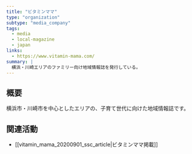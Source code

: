 ```yaml
---
title: "ビタミンママ"
type: "organization"
subtype: "media_company"
tags:
  - media
  - local-magazine
  - japan
links:
  - https://www.vitamin-mama.com/
summary: |
  横浜・川崎エリアのファミリー向け地域情報誌を発行している。
---
```

## 概要
横浜市・川崎市を中心としたエリアの、子育て世代に向けた地域情報誌です。

## 関連活動
-  [[vitamin_mama_20200901_ssc_article|ビタミンママ掲載]]
